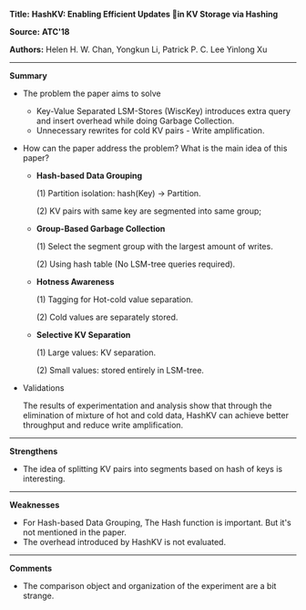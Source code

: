 **Title:** **HashKV: Enabling Efficient Updates  in KV Storage via Hashing**

**Source:** **ATC'18**

**Authors:** Helen H. W. Chan, Yongkun Li, Patrick P. C. Lee Yinlong Xu

---

**Summary**

- The problem the paper aims to solve

  - Key-Value Separated LSM-Stores (WiscKey) introduces extra query and insert overhead while doing Garbage Collection.
  - Unnecessary rewrites for cold KV pairs - Write amplification.

- How can the paper address the problem? What is the main idea of this paper?

  - **Hash-based Data Grouping**

    (1) Partition isolation: hash(Key) -> Partition.

    (2) KV pairs with same key are segmented into same group;

  - **Group-Based Garbage Collection**

    (1) Select the segment group with the largest amount of writes.

    (2) Using hash table (No LSM-tree queries required).
    
  - **Hotness Awareness**

    (1) Tagging for Hot-cold value separation.

    (2) Cold values are separately stored.
    
  - **Selective KV Separation**

    (1) Large values: KV separation.

    (2) Small values: stored entirely in LSM-tree.

- Validations

  The results of experimentation and analysis show that through the elimination of mixture of hot and cold data, HashKV can achieve better throughput and reduce write amplification.

---

**Strengthens**  

- The idea of splitting KV pairs into segments based on hash of keys is interesting.

---

**Weaknesses**  

- For Hash-based Data Grouping, The Hash function is important. But it's not mentioned in the paper.
- The overhead introduced by HashKV is not evaluated.

---

**Comments**  

- The comparison object and organization of the experiment are a bit strange.
